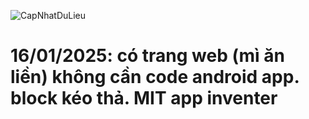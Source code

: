 ![CapNhatDuLieu](https://github.com/user-attachments/assets/c9abdcac-f1a6-4de4-96ba-684786c45c5d)
# 16/01/2025: có trang web (mì ăn liền) không cần code android app. block kéo thả. MIT app inventer

